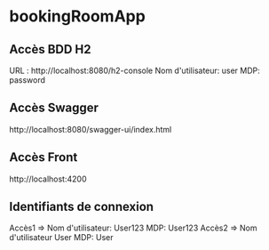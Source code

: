 # bookingRoomApp

## Accès BDD H2
URL :  http://localhost:8080/h2-console
Nom d'utilisateur: user
MDP: password

## Accès Swagger 
http://localhost:8080/swagger-ui/index.html

## Accès Front
http://localhost:4200

## Identifiants de connexion 
Accès1 =>
Nom d'utilisateur: User123 MDP: User123
Accès2 => 
Nom d'utilisateur User MDP: User


